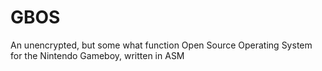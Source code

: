 # GBOS
An unencrypted, but some what function Open Source Operating System for the Nintendo Gameboy, written in ASM
